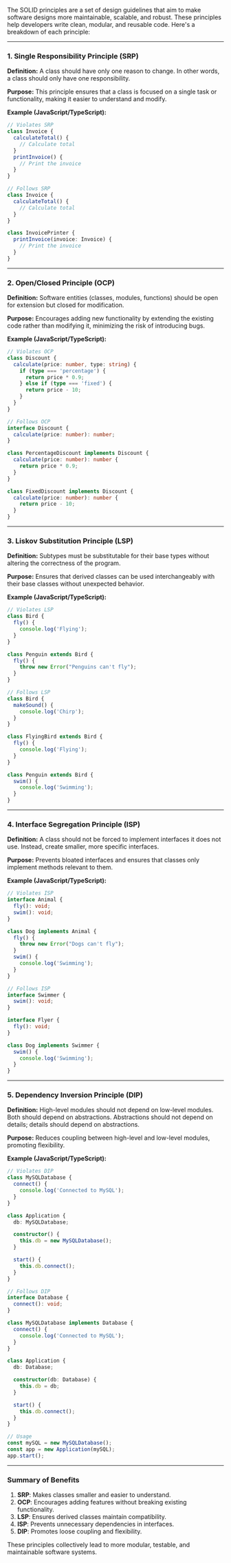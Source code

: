 The SOLID principles are a set of design guidelines that aim to make software designs more maintainable, scalable, and robust. These principles help developers write clean, modular, and reusable code. Here's a breakdown of each principle:

---

### **1. Single Responsibility Principle (SRP)**

**Definition:**
A class should have only one reason to change. In other words, a class should only have one responsibility.

**Purpose:**
This principle ensures that a class is focused on a single task or functionality, making it easier to understand and modify.

**Example (JavaScript/TypeScript):**
```typescript
// Violates SRP
class Invoice {
  calculateTotal() {
    // Calculate total
  }
  printInvoice() {
    // Print the invoice
  }
}

// Follows SRP
class Invoice {
  calculateTotal() {
    // Calculate total
  }
}

class InvoicePrinter {
  printInvoice(invoice: Invoice) {
    // Print the invoice
  }
}
```

---

### **2. Open/Closed Principle (OCP)**

**Definition:**
Software entities (classes, modules, functions) should be open for extension but closed for modification.

**Purpose:**
Encourages adding new functionality by extending the existing code rather than modifying it, minimizing the risk of introducing bugs.

**Example (JavaScript/TypeScript):**
```typescript
// Violates OCP
class Discount {
  calculate(price: number, type: string) {
    if (type === 'percentage') {
      return price * 0.9;
    } else if (type === 'fixed') {
      return price - 10;
    }
  }
}

// Follows OCP
interface Discount {
  calculate(price: number): number;
}

class PercentageDiscount implements Discount {
  calculate(price: number): number {
    return price * 0.9;
  }
}

class FixedDiscount implements Discount {
  calculate(price: number): number {
    return price - 10;
  }
}
```

---

### **3. Liskov Substitution Principle (LSP)**

**Definition:**
Subtypes must be substitutable for their base types without altering the correctness of the program.

**Purpose:**
Ensures that derived classes can be used interchangeably with their base classes without unexpected behavior.

**Example (JavaScript/TypeScript):**
```typescript
// Violates LSP
class Bird {
  fly() {
    console.log('Flying');
  }
}

class Penguin extends Bird {
  fly() {
    throw new Error("Penguins can't fly");
  }
}

// Follows LSP
class Bird {
  makeSound() {
    console.log('Chirp');
  }
}

class FlyingBird extends Bird {
  fly() {
    console.log('Flying');
  }
}

class Penguin extends Bird {
  swim() {
    console.log('Swimming');
  }
}
```

---

### **4. Interface Segregation Principle (ISP)**

**Definition:**
A class should not be forced to implement interfaces it does not use. Instead, create smaller, more specific interfaces.

**Purpose:**
Prevents bloated interfaces and ensures that classes only implement methods relevant to them.

**Example (JavaScript/TypeScript):**
```typescript
// Violates ISP
interface Animal {
  fly(): void;
  swim(): void;
}

class Dog implements Animal {
  fly() {
    throw new Error("Dogs can't fly");
  }
  swim() {
    console.log('Swimming');
  }
}

// Follows ISP
interface Swimmer {
  swim(): void;
}

interface Flyer {
  fly(): void;
}

class Dog implements Swimmer {
  swim() {
    console.log('Swimming');
  }
}
```

---

### **5. Dependency Inversion Principle (DIP)**

**Definition:**
High-level modules should not depend on low-level modules. Both should depend on abstractions. Abstractions should not depend on details; details should depend on abstractions.

**Purpose:**
Reduces coupling between high-level and low-level modules, promoting flexibility.

**Example (JavaScript/TypeScript):**
```typescript
// Violates DIP
class MySQLDatabase {
  connect() {
    console.log('Connected to MySQL');
  }
}

class Application {
  db: MySQLDatabase;

  constructor() {
    this.db = new MySQLDatabase();
  }

  start() {
    this.db.connect();
  }
}

// Follows DIP
interface Database {
  connect(): void;
}

class MySQLDatabase implements Database {
  connect() {
    console.log('Connected to MySQL');
  }
}

class Application {
  db: Database;

  constructor(db: Database) {
    this.db = db;
  }

  start() {
    this.db.connect();
  }
}

// Usage
const mySQL = new MySQLDatabase();
const app = new Application(mySQL);
app.start();
```

---

### **Summary of Benefits**
1. **SRP**: Makes classes smaller and easier to understand.
2. **OCP**: Encourages adding features without breaking existing functionality.
3. **LSP**: Ensures derived classes maintain compatibility.
4. **ISP**: Prevents unnecessary dependencies in interfaces.
5. **DIP**: Promotes loose coupling and flexibility.

These principles collectively lead to more modular, testable, and maintainable software systems.
